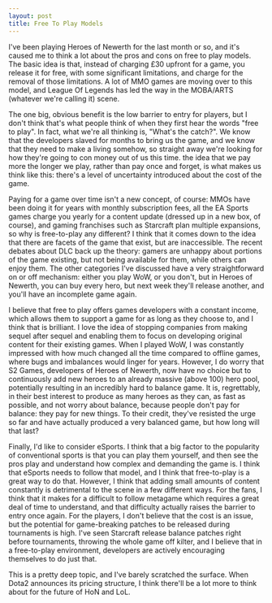 ```yaml
---
layout: post
title: Free To Play Models
---
```


I've been playing Heroes of Newerth for the last month or so, and it's caused me to think a lot about the pros and cons on free to play models.  The basic idea is that, instead of charging £30 upfront for a game, you release it for free, with some significant limitations, and charge for the removal of those limitations.  A lot of MMO games are moving over to this model, and League Of Legends has led the way in the MOBA/ARTS (whatever we're calling it) scene.

The one big, obvious benefit is the low barrier to entry for players, but I don't think that's what people think of when they first hear the words "free to play".  In fact, what we're all thinking is, "What's the catch?".  We know that the developers slaved for months to bring us the game, and we know that they need to make a living somehow, so straight away we're looking for how they're going to con money out of us this time.  the idea that we pay more the longer we play, rather than pay once and forget, is what makes us think like this: there's a level of uncertainty introduced about the cost of the game.

Paying for a game over time isn't a new concept, of course: MMOs have been doing it for years with monthly subscription fees, all the EA Sports games charge you yearly for a content update (dressed up in a new box, of course), and gaming franchises such as Starcraft plan multiple expansions, so why is free-to-play any different?  I think that it comes down to the idea that there are facets of the game that exist, but are inaccessible.  The recent debates about DLC back up the theory: gamers are unhappy about portions of the game existing, but not being available for them, while others can enjoy them.  The other categories I've discussed have a very straightforward on or off mechanism: either you play WoW, or you don't, but in Heroes of Newerth, you can buy every hero, but next week they'll release another, and you'll have an incomplete game again.

I believe that free to play offers games developers with a constant income, which allows them to support a game for as long as they choose to, and I think that is brilliant.  I love the idea of stopping companies from making sequel after sequel and enabling them to focus on developing original content for their existing games.  When I played WoW, I was constantly impressed with how much changed all the time compared to offline games, where bugs and imbalances would linger for years.  However, I do worry that S2 Games, developers of Heroes of Newerth, now have no choice but to continuously add new heroes to an already massive (above 100) hero pool, potentially resulting in an incredibly hard to balance game.  It is, regrettably, in their best interest to produce as many heroes as they can, as fast as possible, and not worry about balance, because people don't pay for balance: they pay for new things.  To their credit, they've resisted the urge so far and have actually produced a very balanced game, but how long will that last?

Finally, I'd like to consider eSports.  I think that a big factor to the popularity of conventional sports is that you can play them yourself, and then see the pros play and understand how complex and demanding the game is.  I think that eSports needs to follow that model, and I think that free-to-play is a great way to do that.  However, I think that adding small amounts of content constantly is detrimental to the scene in a few different ways. For the fans, I think that it makes for a difficult to follow metagame which requires a great deal of time to understand, and that difficulty actually raises the barrier to entry once again.  For the players, I don't believe that the cost is an issue, but the potential for game-breaking patches to be released during tournaments is high.  I've seen Starcraft release balance patches right before tournaments, throwing the whole game off kilter, and I believe that in a free-to-play environment, developers are actively encouraging themselves to do just that.

This is a pretty deep topic, and I've barely scratched the surface.  When Dota2 announces its pricing structure, I think there'll be a lot more to think about for the future of HoN and LoL.

